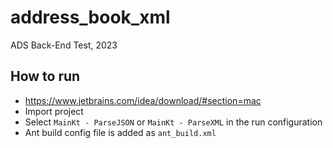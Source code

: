 # address_book_xml
ADS Back-End Test, 2023

## How to run
 - https://www.jetbrains.com/idea/download/#section=mac
 - Import project
 - Select `MainKt - ParseJSON` or `MainKt - ParseXML` in the run configuration
 - Ant build config file is added as `ant_build.xml`
